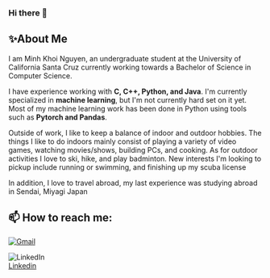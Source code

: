 ### Hi there 👋

## ✨About Me
I am Minh Khoi Nguyen, an undergraduate student at the University of California Santa Cruz currently working towards a Bachelor of Science in Computer Science.

I have experience working with **C, C++, Python, and Java**. I'm currently specialized in **machine learning**, but I'm not currently hard set on it yet. Most of my machine learning work has been done in Python using tools such as **Pytorch and Pandas**.

Outside of work, I like to keep a balance of indoor and outdoor hobbies. The things I like to do indoors mainly consist of playing a variety of video games, watching movies/shows, building PCs, and cooking. As for outdoor activities I love to ski, hike, and play badminton. New interests I'm looking to pickup include running or swimming, and finishing up my scuba license 

In addition, I love to travel abroad, my last experience was studying abroad in Sendai, Miyagi Japan

## 📫 How to reach me:

[![Gmail](https://img.shields.io/badge/Email-mnguy227%40ucsc.edu-red)](mailto:mnguy227@ucsc.edu?subject=Your%20Subject%20Here&body=Dear%20[Recipient's%20Name],%0A%0A[Your%20message%20here.]%0A%0A[Your%20closing,%20such%20as%20'Best%20regards'],%0A[Your%20Name])


![LinkedIn](https://img.shields.io/badge/linkedin-0A66C2?style=for-the-badge&logo=linkedin&logoColor=white)  
[Linkedin](https://www.linkedin.com/in/minh-khoi-nguyen-5073a315b/)


<!--
**Fatoctomom/Fatoctomom** is a ✨ _special_ ✨ repository because its `README.md` (this file) appears on your GitHub profile.

Here are some ideas to get you started:

- 🔭 I’m currently working on ...
- 🌱 I’m currently learning ...
- 👯 I’m looking to collaborate on ...
- 🤔 I’m looking for help with ...
- 💬 Ask me about ...
- 📫 How to reach me: ...
- 😄 Pronouns: ...
- ⚡ Fun fact: ...
-->
